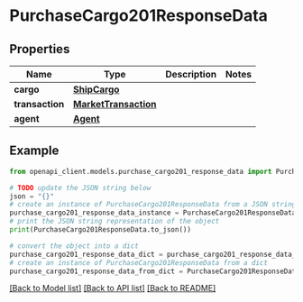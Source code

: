 # PurchaseCargo201ResponseData


## Properties

Name | Type | Description | Notes
------------ | ------------- | ------------- | -------------
**cargo** | [**ShipCargo**](ShipCargo.md) |  | 
**transaction** | [**MarketTransaction**](MarketTransaction.md) |  | 
**agent** | [**Agent**](Agent.md) |  | 

## Example

```python
from openapi_client.models.purchase_cargo201_response_data import PurchaseCargo201ResponseData

# TODO update the JSON string below
json = "{}"
# create an instance of PurchaseCargo201ResponseData from a JSON string
purchase_cargo201_response_data_instance = PurchaseCargo201ResponseData.from_json(json)
# print the JSON string representation of the object
print(PurchaseCargo201ResponseData.to_json())

# convert the object into a dict
purchase_cargo201_response_data_dict = purchase_cargo201_response_data_instance.to_dict()
# create an instance of PurchaseCargo201ResponseData from a dict
purchase_cargo201_response_data_from_dict = PurchaseCargo201ResponseData.from_dict(purchase_cargo201_response_data_dict)
```
[[Back to Model list]](../README.md#documentation-for-models) [[Back to API list]](../README.md#documentation-for-api-endpoints) [[Back to README]](../README.md)


